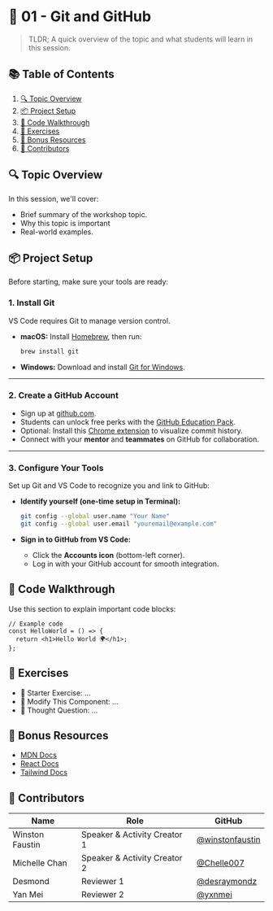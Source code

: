 # 🧠 01 - Git and GitHub

<!-- TODO: Update this -->
> TLDR; A quick overview of the topic and what students will learn in this session.

## 📚 Table of Contents

<!-- TODO: remember to change this -->
1. [🔍 Topic Overview](#-topic-overview)
2. [📦 Project Setup](#-project-setup)
3. [📄 Code Walkthrough](#-code-walkthrough)
4. [🧪 Exercises](#-exercises)
5. [📝 Bonus Resources](#-bonus-resources)
6. [🙌 Contributors](#-contributors)

## 🔍 Topic Overview

In this session, we'll cover:
* Brief summary of the workshop topic.
* Why this topic is important
* Real-world examples.

## 📦 Project Setup

Before starting, make sure your tools are ready:

### 1. Install Git  
VS Code requires Git to manage version control.  

- **macOS:** Install [Homebrew](https://brew.sh/), then run:  
  ```bash
  brew install git
  ```

- **Windows:** Download and install [Git for Windows](https://git-scm.com/downloads/win).

---

### 2. Create a GitHub Account
- Sign up at [github.com](https://github.com/).
- Students can unlock free perks with the [GitHub Education Pack](https://education.github.com/pack).
- Optional: Install this [Chrome extension](https://chromewebstore.google.com/detail/le-git-graph-commits-grap/joggkdfebigddmaagckekihhfncdobff) to visualize commit history.
- Connect with your **mentor** and **teammates** on GitHub for collaboration.

---

### 3. Configure Your Tools
Set up Git and VS Code to recognize you and link to GitHub:

- **Identify yourself (one-time setup in Terminal):**
  ```bash
  git config --global user.name "Your Name"
  git config --global user.email "youremail@example.com"
  ```

- **Sign in to GitHub from VS Code:**
  - Click the **Accounts icon** (bottom-left corner).
  - Log in with your GitHub account for smooth integration.

## 📄 Code Walkthrough

Use this section to explain important code blocks:

```tsx
// Example code
const HelloWorld = () => {
  return <h1>Hello World 🌍</h1>;
};
```

## 🧪 Exercises

<!-- TODO: Depends on you -->
* 🏁 Starter Exercise: ...
* 🔧 Modify This Component: ...
* 🧠 Thought Question: ...

## 📝 Bonus Resources

<!-- TODO: Edit or change this, can add youtube link if applicable -->
* [MDN Docs](https://developer.mozilla.org/)
* [React Docs](https://react.dev/)
* [Tailwind Docs](https://tailwindcss.com/)

## 🙌 Contributors
| Name         | Role                | GitHub                                             |
| ------------ | ------------------- | -------------------------------------------------- |
| Winston Faustin    | Speaker & Activity Creator 1 | [@winstonfaustin](https://github.com/winstonfaustin)       |
| Michelle Chan    | Speaker & Activity Creator 2 | [@Chelle007](https://github.com/Chelle007)       |
| Desmond | Reviewer 1         | [@desraymondz](https://github.com/desraymondz)       |
| Yan Mei | Reviewer 2         | [@yxnmei](https://github.com/yxnmei)       |

